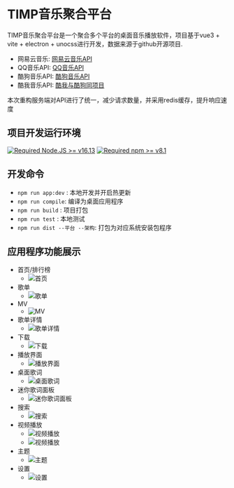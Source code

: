# TIMP音乐聚合平台

TIMP音乐聚合平台是一个聚合多个平台的桌面音乐播放软件，项目基于vue3 + vite + electron + unocss进行开发，数据来源于github开源项目.

- 网易云音乐: [网易云音乐API](https://github.com/Binaryify/NeteaseCloudMusicApi)
- QQ音乐API: [QQ音乐API](https://github.com/Rain120/qq-music-api)
- 酷狗音乐API: [酷狗音乐API](https://github.com/H-Haynes/kuwoMusicApi)
- 酷我音乐API: [酷我与酷狗同项目](https://github.com/H-Haynes/kuwoMusicApi)

本次重构服务端对API进行了统一，减少请求数量，并采用redis缓存，提升响应速度

## 项目开发运行环境

[![Required Node.JS >= v16.13](https://img.shields.io/static/v1?label=node&message=%3E=16.13&logo=node.js&color)](https://nodejs.org/about/releases/)
[![Required npm >= v8.1](https://img.shields.io/static/v1?label=npm&message=%3E=8.1&logo=npm&color)](https://github.com/npm/cli/releases)

## 开发命令

- `npm run app:dev` : 本地开发并开启热更新
- `npm run compile`: 编译为桌面应用程序
- `npm run build` : 项目打包
- `npm run test` : 本地测试
- `npm run dist --平台 --架构`: 打包为对应系统安装包程序

<!-- ## mac logo生成

```shell
mkdir fan.iconset
sips -z 16 16     ~/logo.png --out fan.iconset/icon_16x16.png
sips -z 32 32     ~/logo.png --out fan.iconset/icon_16x16@2x.png
sips -z 32 32     ~/logo.png --out fan.iconset/icon_32x32.png
sips -z 64 64     ~/logo.png --out fan.iconset/icon_32x32@2x.png
sips -z 64 64     ~/logo.png --out fan.iconset/icon_64x64.png
sips -z 128 128     ~/logo.png --out fan.iconset/icon_64x64@2x.png
sips -z 128 128   ~/logo.png --out fan.iconset/icon_128x128.png
sips -z 256 256   ~/logo.png --out fan.iconset/icon_128x128@2x.png
sips -z 256 256   ~/logo.png --out fan.iconset/icon_256x256.png
sips -z 512 512   ~/logo.png --out fan.iconset/icon_256x256@2x.png
sips -z 512 512   ~/logo.png --out fan.iconset/icon_512x512.png
sips -z 1024 1024   ~/logo.png --out fan.iconset/icon_512x512@2x.png
sips -z 1024 1024   ~/logo.png --out fan.iconset/icon_1024x1024.png
iconutil -c icns fan.iconset -o logo.icns
``` -->

## 应用程序功能展示

+ 首页/排行榜
  + ![首页](./desc/rank.png)
+ 歌单
  + ![歌单](./desc/songList.png)
+ MV
  + ![MV](./desc/videoList.png)
+ 歌单详情
  + ![歌单详情](./desc/detail.png)
+ 下载
  + ![下载](./desc/download.png)
+ 播放界面
  + ![播放界面](./desc/lyric.png)
+ 桌面歌词
  + ![桌面歌词](./desc/desk-lyric.png)
+ 迷你歌词面板
  + ![迷你歌词面板](./desc/miniLyric.png)
+ 搜索
  + ![搜索](./desc/search.png)
+ 视频播放
  + ![视频播放](./desc/videoPlayer.png)
  + ![视频播放](./desc/videoDetail.png)
+ 主题
  + ![主题](./desc/theme.png)
+ 设置
  + ![设置](./desc/setting.png)
